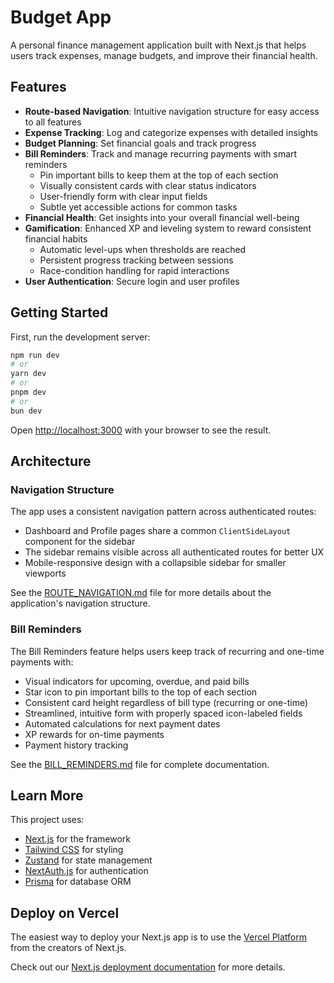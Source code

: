 # Budget App

A personal finance management application built with Next.js that helps users track expenses, manage budgets, and improve their financial health.

## Features

- **Route-based Navigation**: Intuitive navigation structure for easy access to all features
- **Expense Tracking**: Log and categorize expenses with detailed insights
- **Budget Planning**: Set financial goals and track progress
- **Bill Reminders**: Track and manage recurring payments with smart reminders
  - Pin important bills to keep them at the top of each section
  - Visually consistent cards with clear status indicators
  - User-friendly form with clear input fields 
  - Subtle yet accessible actions for common tasks
- **Financial Health**: Get insights into your overall financial well-being
- **Gamification**: Enhanced XP and leveling system to reward consistent financial habits
  - Automatic level-ups when thresholds are reached
  - Persistent progress tracking between sessions
  - Race-condition handling for rapid interactions
- **User Authentication**: Secure login and user profiles

## Getting Started

First, run the development server:

```bash
npm run dev
# or
yarn dev
# or
pnpm dev
# or
bun dev
```

Open [http://localhost:3000](http://localhost:3000) with your browser to see the result.

## Architecture

### Navigation Structure

The app uses a consistent navigation pattern across authenticated routes:

- Dashboard and Profile pages share a common `ClientSideLayout` component for the sidebar
- The sidebar remains visible across all authenticated routes for better UX
- Mobile-responsive design with a collapsible sidebar for smaller viewports

See the [ROUTE_NAVIGATION.md](./ROUTE_NAVIGATION.md) file for more details about the application's navigation structure.

### Bill Reminders

The Bill Reminders feature helps users keep track of recurring and one-time payments with:
- Visual indicators for upcoming, overdue, and paid bills
- Star icon to pin important bills to the top of each section
- Consistent card height regardless of bill type (recurring or one-time)
- Streamlined, intuitive form with properly spaced icon-labeled fields
- Automated calculations for next payment dates
- XP rewards for on-time payments
- Payment history tracking

See the [BILL_REMINDERS.md](./BILL_REMINDERS.md) file for complete documentation.

## Learn More

This project uses:

- [Next.js](https://nextjs.org) for the framework
- [Tailwind CSS](https://tailwindcss.com) for styling
- [Zustand](https://github.com/pmndrs/zustand) for state management
- [NextAuth.js](https://next-auth.js.org) for authentication
- [Prisma](https://prisma.io) for database ORM

## Deploy on Vercel

The easiest way to deploy your Next.js app is to use the [Vercel Platform](https://vercel.com/new?utm_medium=default-template&filter=next.js&utm_source=create-next-app&utm_campaign=create-next-app-readme) from the creators of Next.js.

Check out our [Next.js deployment documentation](https://nextjs.org/docs/app/building-your-application/deploying) for more details.
